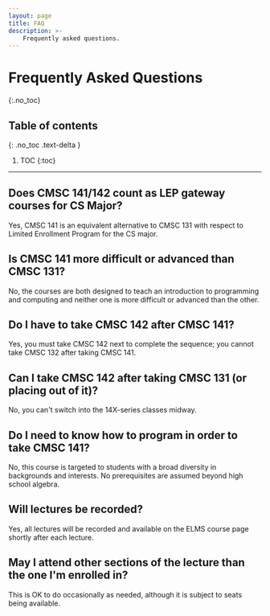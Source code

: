 ```yaml
---
layout: page
title: FAQ
description: >-
    Frequently asked questions.
---
```


# Frequently Asked Questions
{:.no_toc}

## Table of contents
{: .no_toc .text-delta }

1. TOC
{:toc}

---

## Does CMSC 141/142 count as LEP gateway courses for CS Major?

Yes, CMSC 141 is an equivalent alternative to CMSC 131 with respect to
Limited Enrollment Program for the CS major.

## Is CMSC 141 more difficult or advanced than CMSC 131?

No, the courses are both designed to teach an introduction to
programming and computing and neither one is more difficult or
advanced than the other.

## Do I have to take CMSC 142 after CMSC 141?

Yes, you must take CMSC 142 next to complete the sequence; you cannot
take CMSC 132 after taking CMSC 141.

## Can I take CMSC 142 after taking CMSC 131 (or placing out of it)?

No, you can't switch into the 14X-series classes midway.

## Do I need to know how to program in order to take CMSC 141?

No, this course is targeted to students with a broad diversity in
backgrounds and interests. No prerequisites are assumed beyond high
school algebra.

## Will lectures be recorded?

Yes, all lectures will be recorded and available on the ELMS course
page shortly after each lecture.

## May I attend other sections of the lecture than the one I'm enrolled in?

This is OK to do occasionally as needed, although it is subject to
seats being available.

